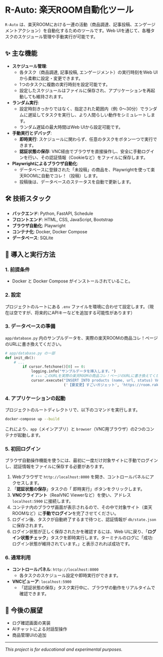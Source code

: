 # R-Auto: 楽天ROOM自動化ツール

`R-Auto` は、楽天ROOMにおける一連の活動（商品調達、記事投稿、エンゲージメントアクション）を自動化するためのツールです。Web UIを通じて、各種タスクのスケジュール管理や手動実行が可能です。

 <!-- TODO: スクリーンショットをアップロードしてURLを差し替えてください -->

## ✨ 主な機能

- **スケジュール管理**:
  - 各タスク（商品調達, 記事投稿, エンゲージメント）の実行時刻をWeb UIから柔軟に設定・変更できます。
  - 1つのタスクに複数の実行時刻を設定可能です。
  - 設定したスケジュールはファイルに保存され、アプリケーションを再起動しても維持されます。
- **ランダム実行**:
  - 設定時刻きっかりではなく、指定された範囲内（例: 0〜30分）でランダムに遅延してタスクを実行し、より人間らしい動作をシミュレートします。
  - ランダム遅延の最大時間はWeb UIから設定可能です。
- **手動実行とデバッグ**:
  - **即時実行**: スケジュールに関わらず、任意のタスクをボタン一つで実行できます。
  - **認証状態の保存**: VNC経由でブラウザを直接操作し、安全に手動ログインを行い、その認証情報（Cookieなど）をファイルに保存します。
- **Playwrightによるブラウザ自動化**:
  - データベースに登録された「未投稿」の商品を、Playwrightを使って楽天ROOMに自動でコレ！（投稿）します。
  - 投稿後は、データベースのステータスを自動で更新します。

## 🛠️ 技術スタック

- **バックエンド**: Python, FastAPI, Schedule
- **フロントエンド**: HTML, CSS, JavaScript, Bootstrap
- **ブラウザ自動化**: Playwright
- **コンテナ化**: Docker, Docker Compose
- **データベース**: SQLite

## 🚀 導入と実行方法

### 1. 前提条件

- Docker と Docker Compose がインストールされていること。

### 2. 設定

プロジェクトのルートにある `.env` ファイルを環境に合わせて設定します。（現在は空ですが、将来的にAPIキーなどを追加する可能性があります）

### 3. データベースの準備

`app/database.py` 内のサンプルデータを、実際の楽天ROOMの商品コレ！ページのURLに書き換えてください。

```python
# app/database.py の一部
def init_db():
    # ...
        if cursor.fetchone()[0] == 0:
            logging.info("サンプルデータを挿入します。")
            # ↓↓↓ このURLを実際の楽天ROOMの商品コレ！ページのURLに書き換えてください
            cursor.execute("INSERT INTO products (name, url, status) VALUES (?, ?, ?)",
                           ('【要変更】すごいガジェット', 'https://room.rakuten.co.jp/コレ！する商品のURL', '未'))
```

### 4. アプリケーションの起動

プロジェクトのルートディレクトリで、以下のコマンドを実行します。

```bash
docker-compose up --build
```

これにより、`app`（メインアプリ）と `browser`（VNC用ブラウザ）の2つのコンテナが起動します。

### 5. 初回ログイン

ブラウザ自動操作機能を使うには、最初に一度だけ対象サイトに手動でログインし、認証情報をファイルに保存する必要があります。

1. Webブラウザで `http://localhost:8000` を開き、コントロールパネルにアクセスします。
2. 「**認証状態の保存**」タスクの「<i class="bi bi-play-fill"></i> 即時実行」ボタンをクリックします。
3. **VNCクライアント**（RealVNC Viewerなど）を使い、アドレス `localhost:5900` に接続します。
4. コンテナ内のブラウザ画面が表示されるので、その中で対象サイト（楽天ROOMなど）に**手動でログイン**を完了させてください。
5. ログイン後、タスクが自動終了するまで待つと、認証情報が `db/state.json` に保存されます。
6. ログイン状態が正しく保存されたかを確認するには、Web UIに戻り、「**ログイン状態チェック**」タスクを即時実行します。ターミナルのログに「成功: ログイン状態が維持されています。」と表示されれば成功です。

### 6. 通常利用

- **コントロールパネル**: `http://localhost:8000`
  - 各タスクのスケジュール設定や即時実行ができます。
- **VNCビューア**: `localhost:5900`
  - 「認証状態の保存」タスク実行中に、ブラウザの動作をリアルタイムで確認できます。

## 📝 今後の展望

- ログ確認画面の実装
- AIチャットによる対話型操作
- 商品管理UIの追加

---

*This project is for educational and experimental purposes.*
